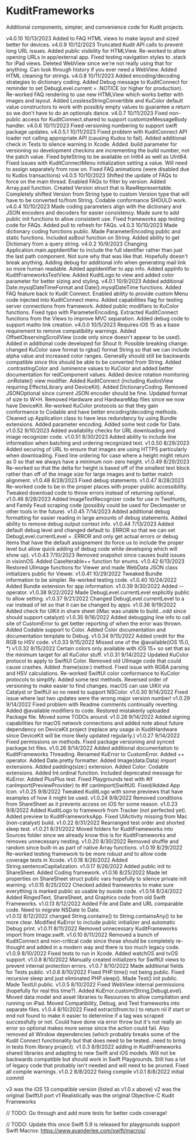 # KuditFrameworks

Additional components, simpler, and convenience code for Kudit projects.

v4.0.10 10/13/2023 Added <meta name="viewport" content="width=device-width" /> to FAQ HTML views to make layout and sized better for devices.
v4.0.9 10/12/2023 Truncated Kudit API calls to prevent long URL issues.  Added public visibility for HTMLView.  Re-worked to allow opening URLs in app/external app.  Fixed testing navigation styles to .stack for iPad views.  Deleted WebView since we're not really using that for anything.  Can look through history if you ever need a WebView.  Added HTML cleaning for strings.
v4.0.8 10/11/2023 Added encoding/decoding strategies to dictionary coding.  Added Debug message to KuditConnect for reminder to set DebugLevel.current = .NOTICE (or higher for production).  Re-worked FAQ rendering to use new HTMLView which works better with images and layout.  Added LosslessStringConvertible and KuColor default value constructors to work with possibly empty values to guarantee a return so we don't have to do an optionals dance.
v4.0.7 10/11/2023 Fixed non-public access for KuditConnect.shared to support customizeMessageBody handler.
v4.0.6 10/11/2023 Fixed versioning numbering to support swift package updates.
v4.0.5.1 10/11/2023 Fixed problem with KuditConnect API loader not calling appropriate API (causing Kudos to fail).  Added additional check in Tests to silence warning in Xcode.  Added .build parameter for versioning so development checkins are incrementing the build number, not the patch value.  Fixed byteString to be available on Int64 as well as UInt64.  Fixed issues with KuditConnectMenu initialization setting a value.  Will need to assign separately from now on.  Fixed FAQ animations (were disabled due to Kudos transactions)
v4.0.5 10/10/2023 Shifted the update of FAQs to force on the main thread.  Enabled FAQs to filter by version.  Added Array.pad function.  Created Version struct that is RawRepresentable. Completely shifted Version from String type to custom Version type that will have to be converted to/from String.  Codable conformance SHOULD work.
v4.0.4 10/10/2023 Made coding parameters align with the dictionary and JSON encoders and decoders for easier consistency.  Made sure to add public init functions to allow consistent use.  Fixed frameworks app testing code for FAQs.  Added pull to refresh for FAQs.
v4.0.3 10/10/2023 Made dictionary coding functions public.  Made ParameterEncoding public and static functions.  Included asBool function on String.  Added ability to get Dictionary from a query string.
v4.0.2 10/9/2023 Changing Application.main.appIdentifier to include the full identifier rather than just the last path component.  Not sure why that was like that.  Hopefully doesn't break anything.  Adding debug for additional info when generating mail link so more human readable.  Added appIdentifier to app info. Added appInfo to KuditFrameworksTestView.  Added KuditLogo to view and added color parameter for better sizing and styling.
v4.0.1 10/9/2023 Added additional Date.mysqlDateTimeFormat and Date().mysqlDateTime functions.  Added FAQ feature back to Kudit Connect.  Enabled ability to provide custom Menu code injected into KuditConnect menu.  Added capabilities flag for testing server connections from framework.  Added public modifiers to KuColor functions.  Fixed typo with ParameterEncoding.  Extracted KuditConnect functions from the Views to improve MVC separation.  Added debug code to support mailto link creation.
v4.0.0 10/5/2023 Requires iOS 15 as a base requirement to remove compatibility warnings. Added OffsetObservingScrollView (code only since doesn't appear to be used).  Added in additional code developed for Shout It: Possible breaking change: changed KuColor save format to rgba() format String so that we can include alpha value and increased color ranges.  Generally should still be backwards compatible since this should be able to be converted from String.  Added .contrastingColor and .luminence values to KuColor and added better documentation for redComponent values.  Added device rotation monitoring .onRotate() view modifier.  Added KuditConnect (including KudosView requiring EffectsLibrary and DeviceKit).  Added DictionaryCoding.  Removed JSONOptional since current JSON encoder should be fine.  Updated format of size to W×H.  Removed Hardware and HardwareMap files since we now have DeviceKit.  Re-worked KuColor protocols so that they gain conformance to Codable and have better encoding/decoding methods.  Cleaned up Application class to have less redundancy by using Bundle extensions.  Added parameter encoding.  Added some test code for Date.
v1.0.52 9/10/2023 Added availability checks for URL downloading and image recognizer code.
v1.0.51 8/30/2023 Added ability to include line information when batching and ordering recognized text.
v1.0.50 8/29/2023 Added securing of URL to ensure that images are using HTTPS particularly when downloading.  Fixed line ordering for case where a height might return as 0 so that we always have a minimum non-zero height.
v1.0.49 8/29/2023 Re-worked so that the delta for height is based off of the smallest text block rather than off of the image size for large images and to better match alignment.
v1.0.48 8/28/2023 Fixed debug statements.
v1.0.47 8/28/2023 Re-worked code to be in the proper places with proper public accessibility.  Tweaked download code to throw errors instead of returning optional.
v1.0.46 8/28/2023 Added ImageTextRecognizer code for use in TwoHunts, and Family Feud scraping code (possibly could be used for Deckmaster or other tools in the future).
v1.0.45 7/14/2023 Added additional debug formatting for easier reading in large amounts of debug statements.  Added ability to remove debug output context info.
v1.0.44 7/13/2023 Added default debug level and changed default to .ERROR so that we can set DebugLevel.currentLevel = .ERROR and only get actual errors or debug items that have the default assignement (to force us to include the proper level but allow quick adding of debug code while developing which will show up).
v1.0.43 7/10/2023 Removed snapshot since causes build issues in visionOS.  Added CaseIterable++ function for enums.
v1.0.42 6/13/2023 Restored UIImage functions for Viewer and made WebData JSON class initializers public for Viewer.
v1.0.41 10/29/2022 Tweaked Bundle information to be simpler.  Re-worked testing code.
v1.0.40 10/24/2022 Added Bundle extension for app information.
v1.0.39 9/30/2022 Added -- operator.
v1.0.38 9/22/2022 Made DebugLevel.currentLevel explicitly public to allow setting.
v1.0.37 9/21/2022 Changed DebugLevel.currentLevel to a var instead of let so that it can be changed by apps.
v1.0.36 9/19/2022 Added check for UIKit in share sheet (iMac was unable to build...odd since should support catalyst)
v1.0.35 9/16/2022 Added debugging line info to call site of CustomError to get better reporting of when the error was thrown. Added Codable support to Color.  Added Color documentation and documentation template to Debug.
v1.0.34 9/15/2022 Added credit for the RGB to HSV code.
v1.0.33 9/15/2022 Missed one of the @available(iOS 15.0, *)
v1.0.32 9/15/2022 Certain colors only available with iOS 15+ so set that as the minimum target for all KuColor stuff.
v1.0.31 9/14/2022 Updated KuColor protocol to apply to SwiftUI Color.  Removed old UIImage code that could cause crashes.  Added .frame(size:) method.  Fixed issue with RGBA parsing and HSV calculations.  Re-worked SwiftUI color conformance to KuColor protocols to simplify.  Added some test methods.  Reversed order of versioning to make easier to find changes.  macOS can use UIKit via Catalyst or SwiftUI so no need to support NSColor.
v1.0.30 9/14/2022 Fixed issue where last two updates were the wrong major version number!
v1.0.29 9/14/2022 Fixed problem with Readme comments continually reverting.  Added @available modifiers to code.  Restored mistakenly uploaded Package file.  Moved some TODOs around.
v1.0.28 9/14/2022 Added signing capabilities for macOS network connections and added note about future dependency on DeviceKit project (replace any usage in KuditHardware since DeviceKit will be more likely updated regularly.)
v1.0.27 9/14/2022 Fixed permissions on methods.  Fixed package versioning and synced package.txt files.
v1.0.26 9/14/2022 Added additional documentation to KuditFrameworks Threading.  Renamed KuError to CustomError.  Added ++ operator.  Added Date.pretty formatter. Added Image(data:Data) import extensions.  Added padding(size:) extension.  Added Color: Codable extensions.  Added Int.ordinal function.  Included deprecated message for KuError.  Added PlusPlus test.  Fixed Playgrounds test with #if canImport(PreviewProvider) to #if canImport(SwiftUI).  Fixed/Added App Icon.
v1.0.25 9/8/2022 Tweaked KuditLogo with some previews that have examples of how it might be used.
v1.0.24 9/8/2022 Removed conditions from ShareSheet as it prevents access on iOS for some reason.
v1.0.23 9/8/2022 Added KuditLogo to framework from Tracker (not perfected yet).  Added preview to KuditFrameworksApp.  Fixed UIActivity missing from Mac (non-catalyst) build.
v1.0.22 8/31/2022 Rearranged test order and shorted sleep test.
v1.0.21 8/31/2022 Moved folders for KuditFrameworks into Sources folder since we already know this is for KuditFrameworks and removes unnecessary nesting.
v1.0.20 8/30/2022 Removed shuffle and random since built-in as part of native Array functions.
v1.0.19 8/29/2022 Re-worked testing framework to be more robust and to allow code coverage tests in Xcode.
v1.0.18 8/26/2022 Added String.sentenceCapitalization.
v1.0.17 8/26/2022 Added public init to ShareSheet.  Added Coding framework. 
v1.0.16 8/25/2022 Made let properties on ShareSheet struct public vars hopefully to silence private init warning. 
v1.0.15 8/25/2022 Checked added frameworks to make sure everything is marked public so usable by ouside code.
v1.0.14 8/24/2022 Added RingedText, ShareSheet, and Graphics code from old Swift Frameworks.
v1.0.13 8/12/2022 Added File and Date and URL comparable code.  Need to migrate NSDate to Date.  
v1.0.12 8/12/2022 changed String.contains() to String.containsAny() to be more clear.  Modified KuError to include public initializer and automatic Debug print.
v1.0.11 8/11/2022 Removed unnecessary KuditFrameworks import from Image.swift.
v1.0.10 8/11/2022 Removed a bunch of KuditConnect and non-critical code since those should be completely re-thought and added in a modern way and there is too much legacy code.
v1.0.9 8/10/2022 Fixed tests to run in Xcode.  Added watchOS and tvOS support.
v1.0.8 8/10/2022 Manually created initializers for SwiftUI views to prevent internal protection errors.
v1.0.7 8/10/2022 Made additional fields for Tests public.
v1.0.6 8/10/2022 Fixed PHP.time() not being public.  Fixed recursive sleep and just eliminated PHP.sleep().  Made Test() init public.  Made TestUI public.
v1.0.5 8/10/2022 Fixed WebView internal permissions (hopefully for real this time?).  Added KuError.custom(String,DebugLevel). Moved data model and asset libraries to Resources to allow compilation and running on iPad.  Moved Compatibility, Debug, and Test frameworks into separate files.
v1.0.4 8/10/2022 Fixed extract(from:to:) to return nil if start or end not found to make it easier to determine if a tag was scraped successfully or not.  Could have done via error throw but it's not really an error so optional makes more sense since the action could fail.  Also removed all Window dependencies (which probably breaks some of the Kudit Connect functionality but that does need to be tested...need to bring in tests from library project).
v1.0.3 8/9/2022 adding in KuditFrameworks shared libraries and adapting to new Swift and iOS models.  Will not be backwards compatible but should work in Swift Playgrounds.  Still has a lot of legacy code that probably isn't needed and will need to be pruned.  Fixed all compile warnings.
v1.0.2 8/8/2022 fixing compile
v1.0.1 8/8/2022 initial commit

v3 was the iOS 13 compatible version (listed as v1.0.x above)
v2 was the original SwiftUI port
v1 Realistically was the original Objective-C Kudit Frameworks

// TODO: Go through and add more tests for better code coverage!


// TODO: Update this once Swift 5.9 is released for playgrounds support Swift Macros: https://www.avanderlee.com/swift/macros/

